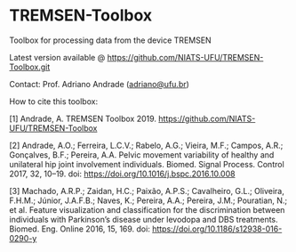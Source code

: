 # TREMSEN-Toolbox
Toolbox for processing data from the device TREMSEN

Latest version available @ https://github.com/NIATS-UFU/TREMSEN-Toolbox.git

Contact: Prof. Adriano Andrade (adriano@ufu.br)

How to cite this toolbox:

[1] Andrade, A. TREMSEN Toolbox 2019. https://github.com/NIATS-UFU/TREMSEN-Toolbox

[2] Andrade, A.O.; Ferreira, L.C.V.; Rabelo, A.G.; Vieira, M.F.; Campos, A.R.; Gonçalves, B.F.; Pereira, A.A. Pelvic movement variability of healthy and unilateral hip joint involvement individuals. 
Biomed. Signal Process. Control 2017, 32, 10–19. doi: https://doi.org/10.1016/j.bspc.2016.10.008

[3] Machado, A.R.P.; Zaidan, H.C.; Paixão, A.P.S.; Cavalheiro, G.L.; Oliveira, F.H.M.; Júnior, J.A.F.B.; Naves, K.; Pereira, A.A.; Pereira, J.M.; Pouratian, N.; et al. Feature visualization and classification for the discrimination 
between individuals with Parkinson’s disease under levodopa and DBS treatments. Biomed. Eng. Online 2016, 15, 169. doi: https://doi.org/10.1186/s12938-016-0290-y

